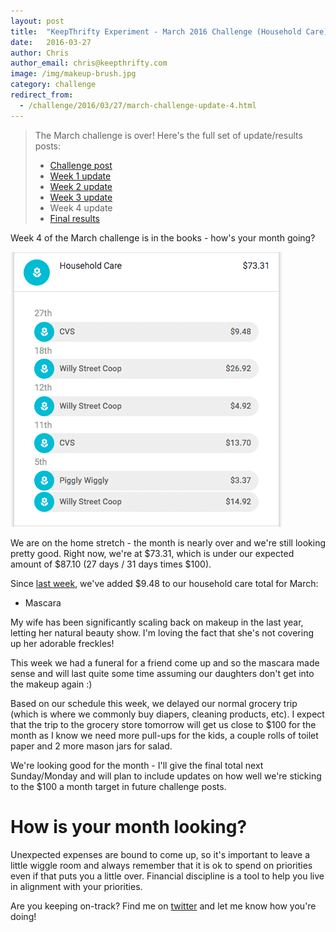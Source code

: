 ```yaml
---
layout: post
title:  "KeepThrifty Experiment - March 2016 Challenge (Household Care) - Week 4 Results"
date:   2016-03-27
author: Chris
author_email: chris@keepthrifty.com
image: /img/makeup-brush.jpg
category: challenge
redirect_from:
  - /challenge/2016/03/27/march-challenge-update-4.html
---
```


> The March challenge is over! Here's the full set of update/results posts:
>
>   - [Challenge post][challenge-post]
>   - [Week 1 update][week-1-update]
>   - [Week 2 update][week-2-update]
>   - [Week 3 update][week-3-update]
>   - Week 4 update
>   - [Final results][final-results]


Week 4 of the March challenge is in the books - how's your month going?

![March week 4 results - $73.31 total][march-week-4-summary]

We are on the home stretch - the month is nearly over and we're still looking pretty good. Right now, we're at $73.31, which is under our expected amount of $87.10 (27 days / 31 days times $100).

Since [last week][last-week-post], we've added $9.48 to our household care total for March:

* Mascara

My wife has been significantly scaling back on makeup in the last year, letting her natural beauty show. I'm loving the fact that she's not covering up her adorable freckles!

This week we had a funeral for a friend come up and so the mascara made sense and will last quite some time assuming our daughters don't get into the makeup again :)

Based on our schedule this week, we delayed our normal grocery trip (which is where we commonly buy diapers, cleaning products, etc). I expect that the trip to the grocery store tomorrow will get us close to $100 for the month as I know we need more pull-ups for the kids, a couple rolls of toilet paper and 2 more mason jars for salad.

We're looking good for the month - I'll give the final total next Sunday/Monday and will plan to include updates on how well we're sticking to the $100 a month target in future challenge posts.

# How is your month looking? #

Unexpected expenses are bound to come up, so it's important to leave a little wiggle room and always remember that it is ok to spend on priorities even if that puts you a little over. Financial discipline is a tool to help you live in alignment with your priorities.

Are you keeping on-track? Find me on [twitter][twitter-profile] and let me know how you're doing!

[march-challenge-post]: /challenge/2016-03-household-care/
[last-week-post]: /challenge/2016-03-household-care/update-3.html
[twitter-profile]: http://www.twitter.com/keepthrifty

[march-week-4-summary]: /img/march-2016-w4-summary.png

[challenge-post]: /challenges/2016-03-household-care/
[week-1-update]: /challenges/2016-03-household-care/update-1.html
[week-2-update]: /challenges/2016-03-household-care/update-2.html
[week-3-update]: /challenges/2016-03-household-care/update-3.html
[week-4-update]: /challenges/2016-03-household-care/update-4.html
[final-results]: /challenges/2016-03-household-care/update-5.html
